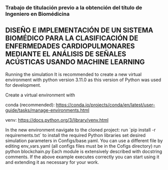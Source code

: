 ### Trabajo de titulación previo a la obtención del título de Ingeniero en Biomédicina
## DISEÑO E IMPLEMENTACIÓN DE UN SISTEMA BIOMÉDICO PARA LA CLASIFICACIÓN DE ENFERMEDADES CARDIOPULMONARES MEDIANTE EL ANÁLISIS DE SEÑALES ACÚSTICAS USANDO MACHINE LEARNING

Running the simulation
It is recommended to create a new virtual environment with python version 3.11.0 as this version of Python was used for development.

Create a virtual environment with

conda (recommended): https://conda.io/projects/conda/en/latest/user-guide/tasks/manage-environments.html

venv: https://docs.python.org/3/library/venv.html

In the new environment navigate to the cloned project:
run ´pip install -r requirements.txt´ to install the required Python libraries
set desired simulation parameters in Configs/base.yaml. You can use a different file by editing env_vars.yaml (all configs files must be in the Cofigs directory)
run python blockchain.py
Each module is extensively described with docstring comments. If the above example executes correctly you can start using it and extending it as necessary for your work.
